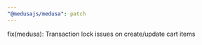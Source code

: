 ```yaml
---
"@medusajs/medusa": patch
---
```


fix(medusa): Transaction lock issues on create/update cart items
